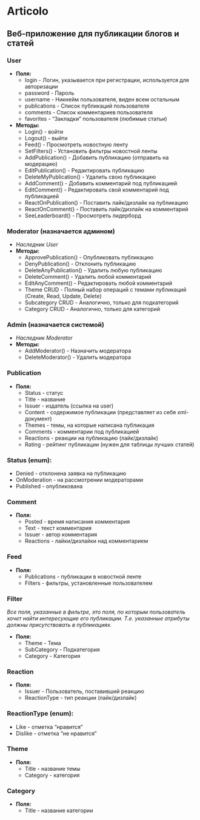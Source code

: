 # Articolo

## Веб-приложение для публикации блогов и статей

### User
* **Поля:**
   * login - Логин, указывается при регистрации, используется для авторизации
   * password - Пароль
   * username - Никнейм пользователя, виден всем остальным
   * publications - Список публикаций пользователя
   * comments - Список комментариев пользователя
   * favorites - “Закладки” пользователя (любимые статьи)
* **Методы:**
   * Login() - войти
   * Logout() - выйти
   * Feed() - Просмотреть новостную ленту
   * SetFilters() - Установить фильтры новостной ленты
   * AddPublication() - Добавить публикацию (отправить на модерацию)
   * EditPublication() - Редактировать публикацию
   * DeleteMyPublication() - Удалить свою публикацию
   * AddComment() - Добавить комментарий под публикацией
   * EditComment() - Редактировать свой комментарий под публикацией
   * ReactOnPublication() - Поставить лайк/дизлайк на публикацию
   * ReactOnComment() - Поставить лайк/дизлайк на комментарий
   * SeeLeaderboard() - Просмотреть лидерборд

### Moderator (назначается админом)
* *Наследник User*
* **Методы:**
   * ApprovePublication() - Опубликовать публикацию
   * DenyPublication() - Отклонить публикацию
   * DeleteAnyPublication() - Удалить любую публикацию
   * DeleteComment() - Удалить любой комментарий
   * EditAnyComment() - Редактировать любой комментарий
   * Theme CRUD - Полный набор операций с темами публикаций (Create, Read, Update, Delete)
   * Subcategory CRUD - Аналогично, только для подкатегорий
   * Category CRUD - Аналогично, только для категорий

### Admin (назначается системой)
* *Наследник Moderator*
* **Методы:**
   * AddModerator() - Назначить модератора
   * DeleteModerator() - Удалить модератора


### Publication
* **Поля:**
   * Status - статус
   * Title - название
   * Issuer - издатель (ссылка на user)
   * Content - содержимое публикации (представляет из себя xml-документ)
   * Themes - темы, на которые написана публикация
   * Comments - комментарии под публикацией
   * Reactions - реакции на публикацию (лайк/дизлайк)
   * Rating - рейтинг публикации (нужен для таблицы лучших статей)

### Status (enum):
  * Denied - отклонена заявка на публикацию
  * OnModeration - на рассмотрении модераторами
  * Published - опубликована


### Comment
* **Поля:**
   * Posted - время написания комментария
   * Text - текст комментария
   * Issuer - автор комментария
   * Reactions - лайки/дизлайки над комментарием

### Feed
* **Поля:**
   * Publications - публикации в новостной ленте
   * Filters - фильтры, установленные пользователем

### Filter
*Все поля, указанные в фильтре, это поля, по которым*
*пользователь хочет найти интересующие его публикации. Т.е. указанные атрибуты должны присутствовать в публикациях.*
* **Поля:**
   * Theme - Тема
   * SubCategory - Подкатегория
   * Category - Категория

### Reaction
* **Поля:**
   * Issuer - Пользователь, поставивший реакцию
   * ReactionType - тип реакции (лайк/дизлайк)

### ReactionType (enum):
   * Like - отметка “нравится”
   * Dislike - отметка “не нравится”


### Theme
* **Поля:**
   * Title - название темы
   * Category - категория

### Category
* **Поля:**
   * Title - название категории